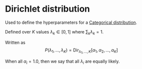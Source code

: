 # Dirichlet distribution

Used to define the hyperparameters for a [Categorical distribution](202210091049).

Defined over $K$ values $\lambda_k \in [0,1]$ where $\sum_k \lambda_k = 1$.

Written as
$$
P(\lambda_1, \ldots, \lambda_K) = \text{Dir}_{\lambda_1, \ldots, K}[\alpha_1,
\alpha_2, \ldots, \alpha_K]
$$

When all $\alpha_i = 1.0$, then we say that all $\lambda_i$ are equally likely.

